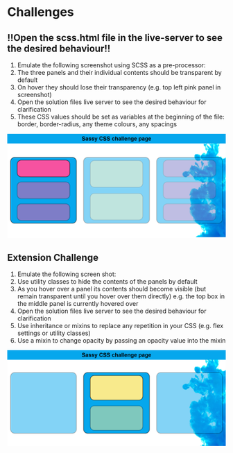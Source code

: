 # Challenges

## !!Open the scss.html file in the live-server to see the desired behaviour!! ##

1. Emulate the following screenshot using SCSS as a pre-processor:
2. The three panels and their individual contents should be transparent by default
3. On hover they should lose their transparency (e.g. top left pink panel in screenshot)
4. Open the solution files live server to see the desired behaviour for clarification
5. These CSS values should be set as variables at the beginning of the file: border, border-radius, any theme colours, any spacings

![SCSS screenshot](scss.png)

## Extension Challenge

1. Emulate the following screen shot:
2. Use utility classes to hide the contents of the panels by default
3. As you hover over a panel its contents should become visible (but remain transparent until you hover over them directly) e.g. the top box in the middle panel is currently hovered over
4. Open the solution files live server to see the desired behaviour for clarification
5. Use inheritance or mixins to replace any repetition in your CSS (e.g. flex settings or utility classes)
6. Use a mixin to change opacity by passing an opacity value into the mixin

![Extension screenshot](scss-extension.png)
